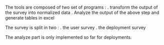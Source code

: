 
The tools are composed of two set of programs :
.  transform the output of the survey into normalized data
.  Analyze the output of the above step and generate tables in excel

The survey is split in two :
.  the user survey 
.  the deployment survey

The analyze part is only implemented so far for deployments.

